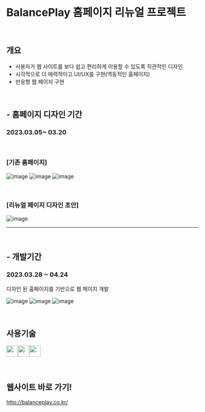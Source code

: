 # BalancePlay 홈페이지 리뉴얼 프로젝트
<br/>

## 개요
- 사용자가 웹 사이트를 보다 쉽고 편리하게 이용할 수 있도록 직관적인 디자인
- 시각적으로 더 매력적이고 UI/UX를 구현(역동적인 홈페이지) 
- 반응형 웹 페이지 구현

<br/>

## - 홈페이지 디자인 기간 
 ### 2023.03.05~ 03.20

 <br/>

 ### [기존 홈페이지]

![image](https://github.com/Saeunnnnni/balancePlay_e/assets/108113552/946d583a-8a5e-42a7-91a8-d75a916506bc)
![image](https://github.com/Saeunnnnni/balancePlay_e/assets/108113552/911f1b2f-ff9a-44d0-b2b7-72c3cc0972e7)
![image](https://github.com/Saeunnnnni/balancePlay_e/assets/108113552/bbb857cc-91a6-4d7a-8c05-525e654374a9)

<br/>


### [리뉴얼 페이지 디자인 초안]
![image](https://github.com/Saeunnnnni/balancePlay_e/assets/108113552/b011727c-1386-4c66-80dc-3aa426310cde)


<hr/>


<br/>

## - 개발기간
### 2023.03.28 ~ 04.24

디자인 된 홈페이지를 기반으로 웹 페이지 개발
<br/>

![image](https://github.com/Saeunnnnni/balancePlay_e/assets/108113552/bb169b94-5ea4-45d7-a195-a7943a9cb7e4)
![image](https://github.com/Saeunnnnni/balancePlay_e/assets/108113552/158292bb-b893-4cc6-a680-1afee56143f4)
![image](https://github.com/Saeunnnnni/balancePlay_e/assets/108113552/2f414d9b-d804-4937-83b0-c4651b3b00c5)


<br/>

## 사용기술
<div class="box" style="display:flex">  
<img src="https://img.shields.io/badge/HTML5-E34F26?style=flat&logo=html5&logoColor=white"  style="height:30px"/>
<img src="https://img.shields.io/badge/CSS-1572B6?style=flat&logo=css3&logoColor=white" style="height:30px"/>
<img src="https://img.shields.io/badge/javascript-F7DF1E?style=flat&logo=javascript&logoColor=white"  style="height:30px"/>
</div>

<br/>
<br/>

## 웹사이트 바로 가기!
<div><a href="http://balanceplay.co.kr/">http://balanceplay.co.kr/</a></div>



